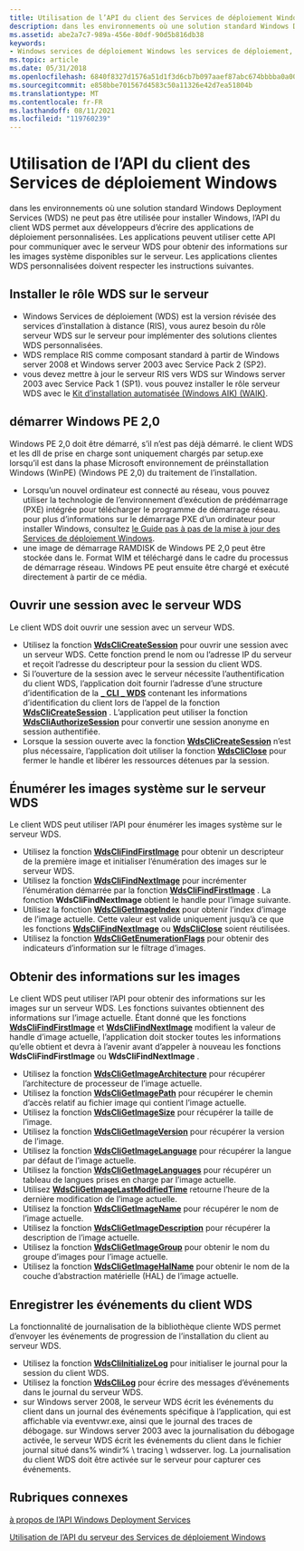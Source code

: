 ```yaml
---
title: Utilisation de l’API du client des Services de déploiement Windows
description: dans les environnements où une solution standard Windows Deployment Services (WDS) ne peut pas être utilisée pour installer Windows, l’API du client WDS permet aux développeurs d’écrire des applications de déploiement personnalisées.
ms.assetid: abe2a7c7-989a-456e-80df-90d5b816db38
keywords:
- Windows services de déploiement Windows les services de déploiement, à l’aide de l’API client
ms.topic: article
ms.date: 05/31/2018
ms.openlocfilehash: 6840f8327d1576a51d1f3d6cb7b097aaef87abc674bbbba0a004919ef5ce8366
ms.sourcegitcommit: e858bbe701567d4583c50a11326e42d7ea51804b
ms.translationtype: MT
ms.contentlocale: fr-FR
ms.lasthandoff: 08/11/2021
ms.locfileid: "119760239"
---
```

# <a name="using-the-windows-deployment-services-client-api"></a>Utilisation de l’API du client des Services de déploiement Windows

dans les environnements où une solution standard Windows Deployment Services (WDS) ne peut pas être utilisée pour installer Windows, l’API du client WDS permet aux développeurs d’écrire des applications de déploiement personnalisées. Les applications peuvent utiliser cette API pour communiquer avec le serveur WDS pour obtenir des informations sur les images système disponibles sur le serveur. Les applications clientes WDS personnalisées doivent respecter les instructions suivantes.

## <a name="install-the-wds-role-on-the-server"></a>Installer le rôle WDS sur le serveur

-   Windows Services de déploiement (WDS) est la version révisée des services d’installation à distance (RIS), vous aurez besoin du rôle serveur WDS sur le serveur pour implémenter des solutions clientes WDS personnalisées.
-   WDS remplace RIS comme composant standard à partir de Windows server 2008 et Windows server 2003 avec Service Pack 2 (SP2).
-   vous devez mettre à jour le serveur RIS vers WDS sur Windows server 2003 avec Service Pack 1 (SP1). vous pouvez installer le rôle serveur WDS avec le [Kit d’installation automatisée (Windows AIK) (WAIK)](https://www.microsoft.com/download/details.aspx?id=10333).

## <a name="start-windows-pe-20"></a>démarrer Windows PE 2,0

Windows PE 2,0 doit être démarré, s’il n’est pas déjà démarré. le client WDS et les dll de prise en charge sont uniquement chargés par setup.exe lorsqu’il est dans la phase Microsoft environnement de préinstallation Windows (WinPE) (Windows PE 2,0) du traitement de l’installation.

-   Lorsqu’un nouvel ordinateur est connecté au réseau, vous pouvez utiliser la technologie de l’environnement d’exécution de prédémarrage (PXE) intégrée pour télécharger le programme de démarrage réseau. pour plus d’informations sur le démarrage PXE d’un ordinateur pour installer Windows, consultez [le Guide pas à pas de la mise à jour des Services de déploiement Windows](/previous-versions/windows/it-pro/windows-vista/cc766320(v=ws.10)).
-   une image de démarrage RAMDISK de Windows PE 2,0 peut être stockée dans le. Format WIM et téléchargé dans le cadre du processus de démarrage réseau. Windows PE peut ensuite être chargé et exécuté directement à partir de ce média.

## <a name="open-a-session-with-the-wds-server"></a>Ouvrir une session avec le serveur WDS

Le client WDS doit ouvrir une session avec un serveur WDS.

-   Utilisez la fonction [**WdsCliCreateSession**](/windows/win32/api/WdsClientAPI/nf-wdsclientapi-wdsclicreatesession) pour ouvrir une session avec un serveur WDS. Cette fonction prend le nom ou l’adresse IP du serveur et reçoit l’adresse du descripteur pour la session du client WDS.
-   Si l’ouverture de la session avec le serveur nécessite l’authentification du client WDS, l’application doit fournir l’adresse d’une structure d’identification de la [**\_ CLI \_ WDS**](/windows/win32/api/wdsclientapi/ns-wdsclientapi-wds_cli_cred) contenant les informations d’identification du client lors de l’appel de la fonction [**WdsCliCreateSession**](/windows/win32/api/WdsClientAPI/nf-wdsclientapi-wdsclicreatesession) . L’application peut utiliser la fonction [**WdsCliAuthorizeSession**](/windows/win32/api/WdsClientAPI/nf-wdsclientapi-wdscliauthorizesession) pour convertir une session anonyme en session authentifiée.
-   Lorsque la session ouverte avec la fonction [**WdsCliCreateSession**](/windows/win32/api/WdsClientAPI/nf-wdsclientapi-wdsclicreatesession) n’est plus nécessaire, l’application doit utiliser la fonction [**WdsCliClose**](/windows/win32/api/WdsClientAPI/nf-wdsclientapi-wdscliclose) pour fermer le handle et libérer les ressources détenues par la session.

## <a name="enumerate-system-images-on-the-wds-server"></a>Énumérer les images système sur le serveur WDS

Le client WDS peut utiliser l’API pour énumérer les images système sur le serveur WDS.

-   Utilisez la fonction [**WdsCliFindFirstImage**](/windows/win32/api/WdsClientAPI/nf-wdsclientapi-wdsclifindfirstimage) pour obtenir un descripteur de la première image et initialiser l’énumération des images sur le serveur WDS.
-   Utilisez la fonction [**WdsCliFindNextImage**](/windows/win32/api/WdsClientAPI/nf-wdsclientapi-wdsclifindnextimage) pour incrémenter l’énumération démarrée par la fonction [**WdsCliFindFirstImage**](/windows/win32/api/WdsClientAPI/nf-wdsclientapi-wdsclifindfirstimage) . La fonction **WdsCliFindNextImage** obtient le handle pour l’image suivante.
-   Utilisez la fonction [**WdsCliGetImageIndex**](/windows/win32/api/WdsClientAPI/nf-wdsclientapi-wdscligetimageindex) pour obtenir l’index d’image de l’image actuelle. Cette valeur est valide uniquement jusqu’à ce que les fonctions [**WdsCliFindNextImage**](/windows/win32/api/WdsClientAPI/nf-wdsclientapi-wdsclifindnextimage) ou [**WdsCliClose**](/windows/win32/api/WdsClientAPI/nf-wdsclientapi-wdscliclose) soient réutilisées.
-   Utilisez la fonction [**WdsCliGetEnumerationFlags**](/windows/win32/api/WdsClientAPI/nf-wdsclientapi-wdscligetenumerationflags) pour obtenir des indicateurs d’information sur le filtrage d’images.

## <a name="get-information-about-images"></a>Obtenir des informations sur les images

Le client WDS peut utiliser l’API pour obtenir des informations sur les images sur un serveur WDS. Les fonctions suivantes obtiennent des informations sur l’image actuelle. Étant donné que les fonctions [**WdsCliFindFirstImage**](/windows/win32/api/WdsClientAPI/nf-wdsclientapi-wdsclifindfirstimage) et [**WdsCliFindNextImage**](/windows/win32/api/WdsClientAPI/nf-wdsclientapi-wdsclifindnextimage) modifient la valeur de handle d’image actuelle, l’application doit stocker toutes les informations qu’elle obtient et devra à l’avenir avant d’appeler à nouveau les fonctions **WdsCliFindFirstImage** ou **WdsCliFindNextImage** .

-   Utilisez la fonction [**WdsCliGetImageArchitecture**](/windows/win32/api/WdsClientAPI/nf-wdsclientapi-wdscligetimagearchitecture) pour récupérer l’architecture de processeur de l’image actuelle.
-   Utilisez la fonction [**WdsCliGetImagePath**](/windows/win32/api/WdsClientAPI/nf-wdsclientapi-wdscligetimagepath) pour récupérer le chemin d’accès relatif au fichier image qui contient l’image actuelle.
-   Utilisez la fonction [**WdsCliGetImageSize**](/windows/win32/api/WdsClientAPI/nf-wdsclientapi-wdscligetimagesize) pour récupérer la taille de l’image.
-   Utilisez la fonction [**WdsCliGetImageVersion**](/windows/win32/api/WdsClientAPI/nf-wdsclientapi-wdscligetimageversion) pour récupérer la version de l’image.
-   Utilisez la fonction [**WdsCliGetImageLanguage**](/windows/win32/api/WdsClientAPI/nf-wdsclientapi-wdscligetimagelanguage) pour récupérer la langue par défaut de l’image actuelle.
-   Utilisez la fonction [**WdsCliGetImageLanguages**](/windows/win32/api/WdsClientAPI/nf-wdsclientapi-wdscligetimagelanguages) pour récupérer un tableau de langues prises en charge par l’image actuelle.
-   Utilisez [**WdsCliGetImageLastModifiedTime**](/windows/win32/api/WdsClientAPI/nf-wdsclientapi-wdscligetimagelastmodifiedtime) retourne l’heure de la dernière modification de l’image actuelle.
-   Utilisez la fonction [**WdsCliGetImageName**](/windows/win32/api/WdsClientApi/nf-wdsclientapi-wdscligetimagename) pour récupérer le nom de l’image actuelle.
-   Utilisez la fonction [**WdsCliGetImageDescription**](/windows/win32/api/WdsClientAPI/nf-wdsclientapi-wdscligetimagedescription) pour récupérer la description de l’image actuelle.
-   Utilisez la fonction [**WdsCliGetImageGroup**](/windows/win32/api/WdsClientAPI/nf-wdsclientapi-wdscligetimagegroup) pour obtenir le nom du groupe d’images pour l’image actuelle.
-   Utilisez la fonction [**WdsCliGetImageHalName**](/windows/win32/api/WdsClientAPI/nf-wdsclientapi-wdscligetimagehalname) pour obtenir le nom de la couche d’abstraction matérielle (HAL) de l’image actuelle.

## <a name="log-wds-client-events"></a>Enregistrer les événements du client WDS

La fonctionnalité de journalisation de la bibliothèque cliente WDS permet d’envoyer les événements de progression de l’installation du client au serveur WDS.

-   Utilisez la fonction [**WdsCliInitializeLog**](/windows/win32/api/WdsClientAPI/nf-wdsclientapi-wdscliinitializelog) pour initialiser le journal pour la session du client WDS.
-   Utilisez la fonction [**WdsCliLog**](/windows/win32/api/WdsClientAPI/nf-wdsclientapi-wdsclilog) pour écrire des messages d’événements dans le journal du serveur WDS.
-   sur Windows server 2008, le serveur WDS écrit les événements du client dans un journal des événements spécifique à l’application, qui est affichable via eventvwr.exe, ainsi que le journal des traces de débogage. sur Windows server 2003 avec la journalisation du débogage activée, le serveur WDS écrit les événements du client dans le fichier journal situé dans% windir% \\ tracing \\ wdsserver. log. La journalisation du client WDS doit être activée sur le serveur pour capturer ces événements.

## <a name="related-topics"></a>Rubriques connexes

<dl> <dt>

[à propos de l’API Windows Deployment Services](about-the-windows-deployment-services-api.md)
</dt> <dt>

[Utilisation de l’API du serveur des Services de déploiement Windows](using-the-windows-deployment-services-server-api.md)
</dt> </dl>

 

 